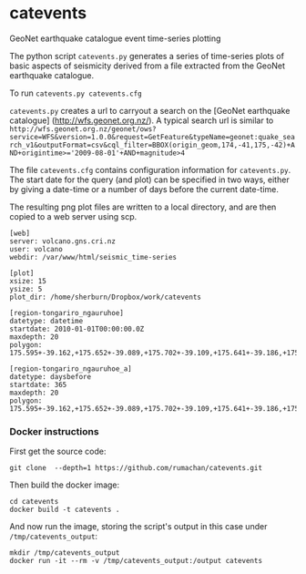 # catevents
GeoNet earthquake catalogue event time-series plotting

The python script ```catevents.py``` generates a series of time-series plots of basic aspects of seismicity derived from a file extracted from the GeoNet earthquake catalogue.

To run ```catevents.py catevents.cfg ```

```catevents.py``` creates a url to carryout a search on the [GeoNet earthquake catalogue] (http://wfs.geonet.org.nz/).
A typical search url is similar to ```http://wfs.geonet.org.nz/geonet/ows?service=WFS&version=1.0.0&request=GetFeature&typeName=geonet:quake_search_v1&outputFormat=csv&cql_filter=BBOX(origin_geom,174,-41,175,-42)+AND+origintime>='2009-08-01'+AND+magnitude>4```

The file ```catevents.cfg``` contains configuration information for ```catevents.py```.
The start date for the query (and plot) can be specified in two ways, either by giving a date-time or a number of days before the current date-time.

The resulting png plot files are written to a local directory, and are then copied to a web server using scp.
```
[web]
server: volcano.gns.cri.nz
user: volcano
webdir: /var/www/html/seismic_time-series

[plot]
xsize: 15
ysize: 5
plot_dir: /home/sherburn/Dropbox/work/catevents

[region-tongariro_ngauruhoe]
datetype: datetime
startdate: 2010-01-01T00:00:00.0Z
maxdepth: 20
polygon: 175.595+-39.162,+175.652+-39.089,+175.702+-39.109,+175.641+-39.186,+175.595+-39.162

[region-tongariro_ngauruhoe_a]
datetype: daysbefore
startdate: 365
maxdepth: 20
polygon: 175.595+-39.162,+175.652+-39.089,+175.702+-39.109,+175.641+-39.186,+175.595+-39.162
```

### Docker instructions
First get the source code:

```
git clone  --depth=1 https://github.com/rumachan/catevents.git
```
Then build the docker image:

```
cd catevents
docker build -t catevents .
```
And now run the image, storing the script's output in this case under `/tmp/catevents_output`:

```
mkdir /tmp/catevents_output
docker run -it --rm -v /tmp/catevents_output:/output catevents
```
